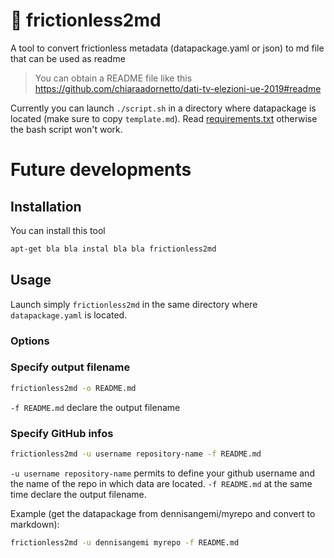 # 🔧 frictionless2md
A tool to convert frictionless metadata (datapackage.yaml or json) to md file that can be used as readme

> You can obtain a README file like this https://github.com/chiaraadornetto/dati-tv-elezioni-ue-2019#readme

Currently you can launch `./script.sh` in a directory where datapackage is located (make sure to copy `template.md`).
Read [requirements.txt](requirements.txt) otherwise the bash script won't work. 

# Future developments 
## Installation
You can install this tool
```bash
apt-get bla bla instal bla bla frictionless2md
```

## Usage

Launch simply `frictionless2md` in the same directory where `datapackage.yaml` is located.

### Options

### Specify output filename

```bash
frictionless2md -o README.md
```

`-f README.md` declare the output filename

### Specify GitHub infos

```bash
frictionless2md -u username repository-name -f README.md
```

`-u username repository-name` permits to define your github username and the name of the repo in which data are located. `-f README.md` at the same time declare the output filename.

Example (get the datapackage from dennisangemi/myrepo and convert to markdown):
```bash
frictionless2md -u dennisangemi myrepo -f README.md
```
